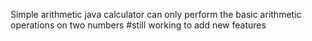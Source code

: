 Simple arithmetic java calculator can only perform the basic arithmetic operations on two numbers
#still working to add new features